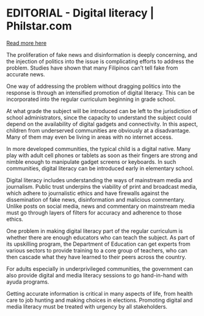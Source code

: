 # EDITORIAL - Digital literacy | Philstar.com

[Read more here](https://www.philstar.com/opinion/2025/03/26/2431062/editorial-digital-literacy)

The proliferation of fake news and disinformation is deeply concerning, and the injection of politics into the issue is complicating efforts to address the problem. Studies have shown that many Filipinos can’t tell fake from accurate news.

One way of addressing the problem without dragging politics into the response is through an intensified promotion of digital literacy. This can be incorporated into the regular curriculum beginning in grade school.

At what grade the subject will be introduced can be left to the jurisdiction of school administrators, since the capacity to understand the subject could depend on the availability of digital gadgets and connectivity. In this aspect, children from underserved communities are obviously at a disadvantage. Many of them may even be living in areas with no internet access.

In more developed communities, the typical child is a digital native. Many play with adult cell phones or tablets as soon as their fingers are strong and nimble enough to manipulate gadget screens or keyboards. In such communities, digital literacy can be introduced early in elementary school.

Digital literacy includes understanding the ways of mainstream media and journalism. Public trust underpins the viability of print and broadcast media, which adhere to journalistic ethics and have firewalls against the dissemination of fake news, disinformation and malicious commentary. Unlike posts on social media, news and commentary on mainstream media must go through layers of filters for accuracy and adherence to those ethics.

One problem in making digital literacy part of the regular curriculum is whether there are enough educators who can teach the subject. As part of its upskilling program, the Department of Education can get experts from various sectors to provide training to a core group of teachers, who can then cascade what they have learned to their peers across the country.

For adults especially in underprivileged communities, the government can also provide digital and media literacy sessions to go hand-in-hand with ayuda programs.

Getting accurate information is critical in many aspects of life, from health care to job hunting and making choices in elections. Promoting digital and media literacy must be treated with urgency by all stakeholders.